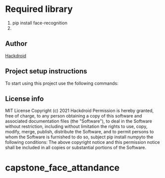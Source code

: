 # Required library
  1. pip install face-recognition
  2. 
## Author 
   [Hackdroid](https://github.com/raza11409652)

## Project setup instructions
To start using this project use the following commands:


## License info
MIT License
Copyright (c) 2021 Hackdroid
Permission is hereby granted, free of charge, to any person obtaining a copy
of this software and associated documentation files (the "Software"), to deal
in the Software without restriction, including without limitation the rights
to use, copy, modify, merge, publish, distribute the Software, and to permit persons to whom the Software is
furnished to do so, subject pip install numpyto the following conditions:
The above copyright notice and this permission notice shall be included in all
copies or substantial portions of the Software.

# capstone_face_attandance

